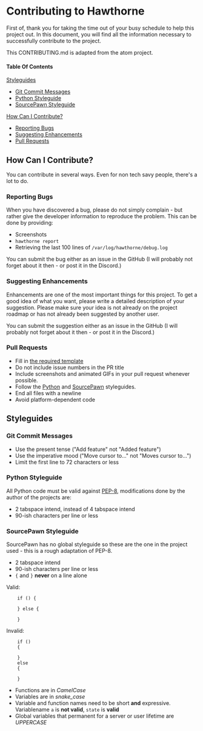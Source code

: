 # Contributing to Hawthorne
First of, thank you for taking the time out of your busy schedule to help this project out. In this document, you will find all the information necessary to successfully contribute to the project.

This CONTRIBUTING.md is adapted from the atom project.

#### Table Of Contents

[Styleguides](#styleguides)
*  [Git Commit Messages](#git-commit-messages)
*  [Python Styleguide](#python-styleguide)
*  [SourcePawn Styleguide](#sourcepawn-styleguide)

[How Can I Contribute?](#how-can-i-contribute)
*  [Reporting Bugs](#reporting-bugs)
*  [Suggesting Enhancements](#suggesting-enhancements)
*  [Pull Requests](#pull-requests)


## How Can I Contribute?
You can contribute in several ways. Even for non tech savy people, there's a lot to do.

### Reporting Bugs
When you have discovered a bug, please do not simply complain - but rather give the developer information to reproduce the problem. This can be done by providing:
* Screenshots
* `hawthorne report`
* Retrieving the last 100 lines of `/var/log/hawthorne/debug.log`

You can submit the bug either as an issue in the GitHub (I will probably not forget about it then - or post it in the Discord.)

### Suggesting Enhancements
Enhancements are one of the most important things for this project. To get a good idea of what you want, please write a detailed description of your suggestion. Please make sure your idea is not already on the project roadmap or has not already been suggested by another user.

You can submit the suggestion either as an issue in the GitHub (I will probably not forget about it then - or post it in the Discord.)

### Pull Requests
* Fill in [the required template](PULL_REQUEST_TEMPLATE.md)
* Do not include issue numbers in the PR title
* Include screenshots and animated GIFs in your pull request whenever possible.
* Follow the [Python](#python-styleguide) and [SourcePawn](#sourcepawn-styleguide) styleguides.
* End all files with a newline
* Avoid platform-dependent code

## Styleguides

### Git Commit Messages
* Use the present tense ("Add feature" not "Added feature")
* Use the imperative mood ("Move cursor to..." not "Moves cursor to...")
* Limit the first line to 72 characters or less

### Python Styleguide
All Python code must be valid against [PEP-8](https://www.python.org/dev/peps/pep-0008/?), modifications done by the author of the projects are:

* 2 tabspace intend, instead of 4 tabspace intend
* 90-ish characters per line or less

### SourcePawn Styleguide
SourcePawn has no global styleguide so these are the one in the project used - this is a rough adaptation of PEP-8.

* 2 tabspace intend
* 90-ish characters per line or less
* `{` and `}` **never** on a line alone

Valid:

```
    if () {

    } else {

    }
```

Invalid:

```
    if ()
    {

    }
    else
    {

    }
```
* Functions are in _CamelCase_
* Variables are in _snake_case_
* Variable and function names need to be short **and** expressive. Variablename `a` is **not valid**, `state` is **valid**
* Global variables that permanent for a server or user lifetime are _UPPERCASE_
